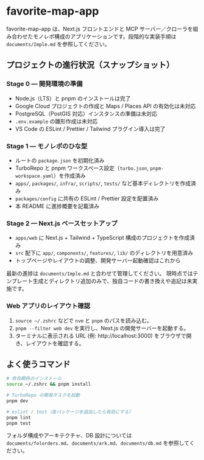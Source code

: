 # favorite-map-app

favorite-map-app は、Next.js フロントエンドと MCP サーバー／クローラを組み合わせたモノレポ構成のアプリケーションです。段階的な実装手順は `documents/Imple.md` を参照してください。

## プロジェクトの進行状況（スナップショット）

### Stage 0 — 開発環境の準備
- Node.js（LTS）と pnpm のインストールは完了
- Google Cloud プロジェクトの作成と Maps / Places API の有効化は未対応
- PostgreSQL（PostGIS 対応）インスタンスの準備は未対応
- `.env.example` の雛形作成は未対応
- VS Code の ESLint / Prettier / Tailwind プラグイン導入は完了

### Stage 1 — モノレポのひな型
- ルートの `package.json` を初期化済み
- TurboRepo と pnpm ワークスペース設定（`turbo.json`, `pnpm-workspace.yaml`）を作成済み
- `apps/`, `packages/`, `infra/`, `scripts/`, `tests/` など基本ディレクトリを作成済み
- `packages/config` に共有の ESLint / Prettier 設定を配置済み
- 本 README に進捗概要を記載済み

### Stage 2 — Next.js ベースセットアップ
- `apps/web` に Next.js + Tailwind + TypeScript 構成のプロジェクトを作成済み
- `src` 配下に `app/`, `components/`, `features/`, `lib/` のディレクトリを用意済み
- トップページやレイアウトの調整、開発サーバー起動確認はこれから

最新の進捗は `documents/Imple.md` と合わせて管理してください。
現時点ではテンプレート生成とディレクトリ追加のみで、独自コードの書き換えや追記は未実施です。



### Web アプリのレイアウト確認
1. `source ~/.zshrc` などで `nvm` と `pnpm` のパスを読み込む。
2. `pnpm --filter web dev` を実行し、Next.js の開発サーバーを起動する。
3. ターミナルに表示される URL (例: http://localhost:3000) をブラウザで開き、レイアウトを確認する。

## よく使うコマンド

```bash
# 依存関係のインストール
source ~/.zshrc && pnpm install

# TurboRepo の開発タスクを起動
pnpm dev

# eslint / test（各パッケージを追加したら有効にする）
pnpm lint
pnpm test
```

フォルダ構成やアーキテクチャ、DB 設計については `documents/folorders.md`、`documents/ark.md`、`documents/db.md` を参照してください。
